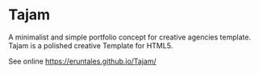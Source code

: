 # Tajam
A minimalist and simple portfolio concept for creative agencies template. Tajam is a polished creative Template for HTML5.

See online https://eruntales.github.io/Tajam/
